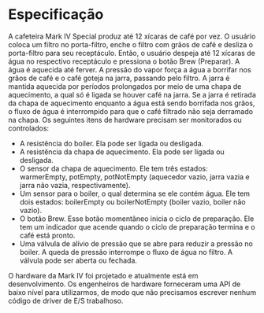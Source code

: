 # Especificação

A cafeteira Mark IV Special produz até 12 xícaras de café por vez. O usuário
coloca um filtro no porta-filtro, enche o filtro com grãos de café e desliza
o porta-filtro para seu receptáculo. Então, o usuário despeja até 12 xícaras
de água no respectivo receptáculo e pressiona o botão Brew (Preparar).
A água é aquecida até ferver. A pressão do vapor força a água a borrifar nos
grãos de café e o café goteja na jarra, passando pelo filtro. A jarra é
mantida aquecida por períodos prolongados por meio de uma chapa de aquecimento,
a qual só é ligada se houver café na jarra. Se a jarra é retirada da chapa de
aquecimento enquanto a água está sendo borrifada nos grãos, o fluxo de água
é interrompido para que o café filtrado não seja derramado na chapa. Os
seguintes itens de hardware precisam ser monitorados ou controlados:

- A resistência do boiler. Ela pode ser ligada ou desligada.
- A resistência da chapa de aquecimento. Ela pode ser ligada ou desligada.
- O sensor da chapa de aquecimento. Ele tem três estados: warmerEmpty, potEmpty,
  potNotEmpty (aquecedor vazio, jarra vazia e jarra não vazia, respectivamente).
- Um sensor para o boiler, o qual determina se ele contém água. Ele tem dois
  estados: boilerEmpty ou boilerNotEmpty (boiler vazio, boiler não vazio).
- O botão Brew. Esse botão momentâneo inicia o ciclo de preparação. Ele tem um
  indicador que acende quando o ciclo de preparação termina e o café está pronto.
- Uma válvula de alívio de pressão que se abre para reduzir a pressão no boiler.
  A queda de pressão interrompe o fluxo de água no filtro. A válvula pode ser
  aberta ou fechada.

O hardware da Mark IV foi projetado e atualmente está em desenvolvimento.
Os engenheiros de hardware forneceram uma API de baixo nível para utilizarmos,
de modo que não precisamos escrever nenhum código de driver de E/S trabalhoso.
